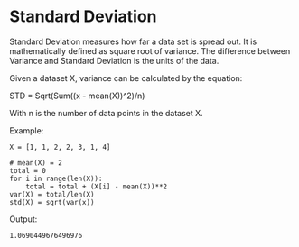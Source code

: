 # Standard Deviation 

Standard Deviation measures how far a data set is spread out. It is mathematically defined as square root of variance.
The difference between Variance and Standard Deviation is the units of the data.

Given a dataset X, variance can be calculated by the equation:  

STD = Sqrt(Sum((x - mean(X))^2)/n)

With n is the number of data points in the dataset X.

Example:

    X = [1, 1, 2, 2, 3, 1, 4]
    
    # mean(X) = 2
    total = 0
    for i in range(len(X)):
        total = total + (X[i] - mean(X))**2
    var(X) = total/len(X)
    std(X) = sqrt(var(x))
    
Output:
    
    1.0690449676496976